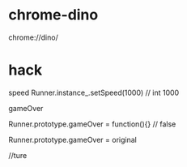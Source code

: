 # chrome-dino
chrome://dino/

# hack
speed 
Runner.instance_.setSpeed(1000)
// int 1000

gameOver

Runner.prototype.gameOver = function(){}
// false

Runner.prototype.gameOver = original

//ture
